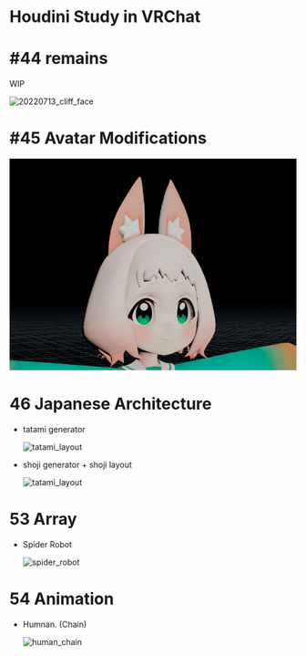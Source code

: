 # Houdini Study in VRChat

# #44 remains
WIP 

![20220713_cliff_face](https://user-images.githubusercontent.com/44863813/179661111-28828ac6-dc14-48d9-baf5-e5ceb57de0c2.gif)

# #45 Avatar Modifications
![blendshape_test](/misc/blendshape_test.gif)

# 46 Japanese Architecture
- tatami generator 

    ![tatami_layout](https://user-images.githubusercontent.com/44863813/183929783-6e52075e-66e2-4bec-bd48-81038b54724a.gif)

- shoji generator + shoji layout 

    ![tatami_layout](https://user-images.githubusercontent.com/44863813/184494101-3ad3d823-81e0-4ba7-a4be-8dfe30bf6df4.gif)

# 53 Array
- Spider Robot 

    ![spider_robot](https://user-images.githubusercontent.com/44863813/211205655-2cd207fe-b90b-4f46-ab80-f80cdade6c78.png)


# 54 Animation
- Humnan. (Chain)

    ![human_chain](https://user-images.githubusercontent.com/44863813/216829118-d4dc9fe5-02f2-4be6-81e9-2854e368a1bd.png)